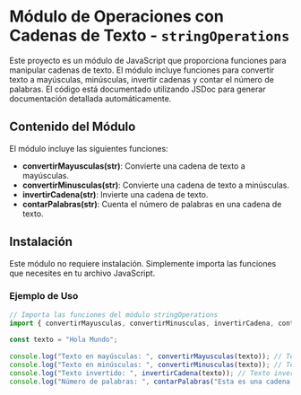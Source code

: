 # Módulo de Operaciones con Cadenas de Texto - `stringOperations`
 
Este proyecto es un módulo de JavaScript que proporciona funciones para manipular cadenas de texto. El módulo incluye funciones para convertir texto a mayúsculas, minúsculas, invertir cadenas y contar el número de palabras. El código está documentado utilizando JSDoc para generar documentación detallada automáticamente.
 
## Contenido del Módulo
 
El módulo incluye las siguientes funciones:
 
- **convertirMayusculas(str)**: Convierte una cadena de texto a mayúsculas.
- **convertirMinusculas(str)**: Convierte una cadena de texto a minúsculas.
- **invertirCadena(str)**: Invierte una cadena de texto.
- **contarPalabras(str)**: Cuenta el número de palabras en una cadena de texto.
 
## Instalación
 
Este módulo no requiere instalación. Simplemente importa las funciones que necesites en tu archivo JavaScript.
 
### Ejemplo de Uso
 
```javascript
// Importa las funciones del módulo stringOperations
import { convertirMayusculas, convertirMinusculas, invertirCadena, contarPalabras } from './stringOperations.js';
 
const texto = "Hola Mundo";
 
console.log("Texto en mayúsculas: ", convertirMayusculas(texto)); // Texto en mayúsculas: HOLA MUNDO
console.log("Texto en minúsculas: ", convertirMinusculas(texto)); // Texto en minúsculas: hola mundo
console.log("Texto invertido: ", invertirCadena(texto)); // Texto invertido: odnuM aloH
console.log("Número de palabras: ", contarPalabras("Esta es una cadena de ejemplo.")); // Número de palabras: 6
 